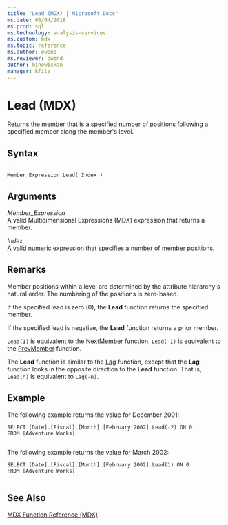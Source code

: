 ```yaml
---
title: "Lead (MDX) | Microsoft Docs"
ms.date: 06/04/2018
ms.prod: sql
ms.technology: analysis-services
ms.custom: mdx
ms.topic: reference
ms.author: owend
ms.reviewer: owend
author: minewiskan
manager: kfile
---
```

# Lead (MDX)


  Returns the member that is a specified number of positions following a specified member along the member's level.  
  
## Syntax  
  
```  
  
Member_Expression.Lead( Index )  
```  
  
## Arguments  
 *Member_Expression*  
 A valid Multidimensional Expressions (MDX) expression that returns a member.  
  
 *Index*  
 A valid numeric expression that specifies a number of member positions.  
  
## Remarks  
 Member positions within a level are determined by the attribute hierarchy's natural order. The numbering of the positions is zero-based.  
  
 If the specified lead is zero (0), the **Lead** function returns the specified member.  
  
 If the specified lead is negative, the **Lead** function returns a prior member.  
  
 `Lead(1)` is equivalent to the [NextMember](../mdx/nextmember-mdx.md) function. `Lead(-1)` is equivalent to the [PrevMember](../mdx/prevmember-mdx.md) function.  
  
 The **Lead** function is similar to the [Lag](../mdx/lag-mdx.md) function, except that the **Lag** function looks in the opposite direction to the **Lead** function. That is, `Lead(n)` is equivalent to `Lag(-n)`.  
  
## Example  
 The following example returns the value for December 2001:  
  
```  
SELECT [Date].[Fiscal].[Month].[February 2002].Lead(-2) ON 0  
FROM [Adventure Works]  
  
```  
  
 The following example returns the value for March 2002:  
  
```  
SELECT [Date].[Fiscal].[Month].[February 2002].Lead(1) ON 0  
FROM [Adventure Works]  
  
```  
  
## See Also  
 [MDX Function Reference &#40;MDX&#41;](../mdx/mdx-function-reference-mdx.md)  
  
  
